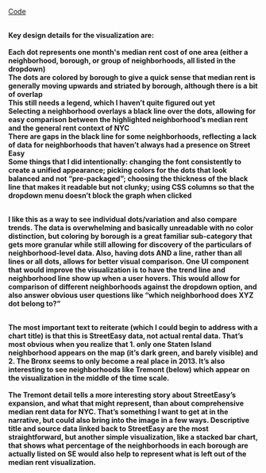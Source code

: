 <a href="https://github.com/esibinga/WWDdata/blob/master/main.js">Code</a>
<br><br>

<b>Key design details for the visualization are:<b><br><br>
Each dot represents one month's median rent cost of one area (either a neighborhood, borough, or group of neighborhoods, all listed in the dropdown) <br>
The dots are colored by borough to give a quick sense that median rent is generally moving upwards and striated by borough, although there is a bit of overlap<br>
This still needs a legend, which I haven’t quite figured out yet<br>
Selecting a neighborhood overlays a black line over the dots, allowing for easy comparison between the highlighted neighborhood’s median rent and the general rent context of NYC<br>
There are gaps in the black line for some neighborhoods, reflecting a lack of data for neighborhoods that haven’t always had a presence on Street Easy<br>
Some things that I did intentionally: changing the font consistently to create a unified appearance; picking colors for the dots that look balanced and not “pre-packaged”; choosing the thickness of the black line that makes it readable but not clunky; using CSS columns so that the dropdown menu doesn’t block the graph when clicked<br><br>

I like this as a way to see individual dots/variation and also compare trends. The data is overwhelming and basically unreadable with no color distinction, but coloring by borough is a great familiar sub-category that gets more granular while still allowing for discovery of the particulars of neighborhood-level data. Also, having dots AND a line, rather than all lines or all dots, allows for better visual comparison. One UI component that would improve the visualization is to have the trend line and neighborhood line show up when a user hovers. This would allow for comparison of different neighborhoods against the dropdown option, and also answer obvious user questions like “which neighborhood does XYZ dot belong to?”<br><br>

The most important text to reiterate (which I could begin to address with a chart title) is that <b>this is StreetEasy data, not actual rental data.<b> That’s most obvious when you realize that 1. only one Staten Island neighborhood appears on the map (it’s dark green, and barely visible) and 2. The Bronx seems to only become a real place in 2013. It’s also interesting to see neighborhoods like Tremont (below) which appear on the visualization in the middle of the time scale.
<br><br>
The Tremont detail tells a more interesting story about StreetEasy’s expansion, and what that might represent, than about comprehensive median rent data for NYC. That’s something I want to get at in the narrative, but could also bring into the image in a few ways. Descriptive title and source data linked back to StreetEasy are the most straightforward, but another simple visualization, like a stacked bar chart, that shows what percentage of the neighborhoods in each borough are actually listed on SE would also help to represent what is left out of the median rent visualization. 